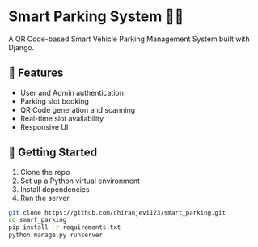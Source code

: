 # Smart Parking System 🚗📱

A QR Code-based Smart Vehicle Parking Management System built with Django.

## 🔧 Features

- User and Admin authentication
- Parking slot booking
- QR Code generation and scanning
- Real-time slot availability
- Responsive UI

## 🚀 Getting Started

1. Clone the repo
2. Set up a Python virtual environment
3. Install dependencies
4. Run the server

```bash
git clone https://github.com/chiranjevi123/smart_parking.git
cd smart_parking
pip install -r requirements.txt
python manage.py runserver
